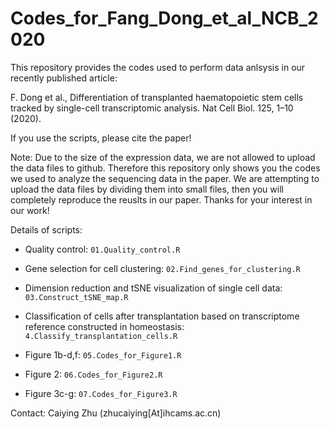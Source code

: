 # Codes_for_Fang_Dong_et_al_NCB_2020

This repository provides the codes used to perform data anlsysis in our recently published article: 

F. Dong et al., Differentiation of transplanted haematopoietic stem cells tracked by single-cell transcriptomic analysis. Nat Cell Biol. 125, 1–10 (2020).

If you use the scripts, please cite the paper!

Note: Due to the size of the expression data, we are not allowed to upload the data files to github. Therefore this repository only shows you the codes we used to analyze the sequencing data in the paper. We are attempting to upload the data files by dividing them into small files, then you will completely reproduce the reuslts in our paper. Thanks for your interest in our work!

Details of scripts:

- Quality control: `01.Quality_control.R`

- Gene selection for cell clustering: `02.Find_genes_for_clustering.R`

- Dimension reduction and tSNE visualization of single cell data: `03.Construct_tSNE_map.R`

- Classification of cells after transplantation based on transcriptome reference constructed in homeostasis: `4.Classify_transplantation_cells.R`

- Figure 1b-d,f: `05.Codes_for_Figure1.R`

- Figure 2: `06.Codes_for_Figure2.R`

- Figure 3c-g: `07.Codes_for_Figure3.R`

Contact: Caiying Zhu (zhucaiying[At]ihcams.ac.cn)
